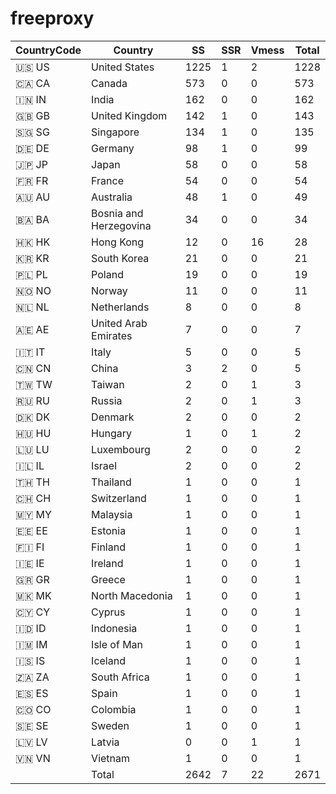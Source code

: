 # freeproxy

|CountryCode|Country|SS|SSR|Vmess|Total|
|  ----  | ----  |  ----  | ----  |  ----  | ----  |
|🇺🇸 US|United States|1225|1|2|1228|
|🇨🇦 CA|Canada|573|0|0|573|
|🇮🇳 IN|India|162|0|0|162|
|🇬🇧 GB|United Kingdom|142|1|0|143|
|🇸🇬 SG|Singapore|134|1|0|135|
|🇩🇪 DE|Germany|98|1|0|99|
|🇯🇵 JP|Japan|58|0|0|58|
|🇫🇷 FR|France|54|0|0|54|
|🇦🇺 AU|Australia|48|1|0|49|
|🇧🇦 BA|Bosnia and Herzegovina|34|0|0|34|
|🇭🇰 HK|Hong Kong|12|0|16|28|
|🇰🇷 KR|South Korea|21|0|0|21|
|🇵🇱 PL|Poland|19|0|0|19|
|🇳🇴 NO|Norway|11|0|0|11|
|🇳🇱 NL|Netherlands|8|0|0|8|
|🇦🇪 AE|United Arab Emirates|7|0|0|7|
|🇮🇹 IT|Italy|5|0|0|5|
|🇨🇳 CN|China|3|2|0|5|
|🇹🇼 TW|Taiwan|2|0|1|3|
|🇷🇺 RU|Russia|2|0|1|3|
|🇩🇰 DK|Denmark|2|0|0|2|
|🇭🇺 HU|Hungary|1|0|1|2|
|🇱🇺 LU|Luxembourg|2|0|0|2|
|🇮🇱 IL|Israel|2|0|0|2|
|🇹🇭 TH|Thailand|1|0|0|1|
|🇨🇭 CH|Switzerland|1|0|0|1|
|🇲🇾 MY|Malaysia|1|0|0|1|
|🇪🇪 EE|Estonia|1|0|0|1|
|🇫🇮 FI|Finland|1|0|0|1|
|🇮🇪 IE|Ireland|1|0|0|1|
|🇬🇷 GR|Greece|1|0|0|1|
|🇲🇰 MK|North Macedonia|1|0|0|1|
|🇨🇾 CY|Cyprus|1|0|0|1|
|🇮🇩 ID|Indonesia|1|0|0|1|
|🇮🇲 IM|Isle of Man|1|0|0|1|
|🇮🇸 IS|Iceland|1|0|0|1|
|🇿🇦 ZA|South Africa|1|0|0|1|
|🇪🇸 ES|Spain|1|0|0|1|
|🇨🇴 CO|Colombia|1|0|0|1|
|🇸🇪 SE|Sweden|1|0|0|1|
|🇱🇻 LV|Latvia|0|0|1|1|
|🇻🇳 VN|Vietnam|1|0|0|1|
||Total|2642|7|22|2671|
